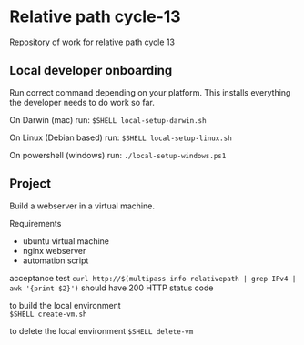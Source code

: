 # Relative path cycle-13

Repository of work for relative path cycle 13

## Local developer onboarding

Run correct command depending on your platform. 
This installs everything the developer needs to do work so far.

On Darwin (mac) run: 
`$SHELL local-setup-darwin.sh`

On Linux (Debian based) run:
`$SHELL local-setup-linux.sh`

On powershell (windows) run:
`./local-setup-windows.ps1`

## Project 
Build a webserver in a virtual machine.

Requirements
  * ubuntu virtual machine
  * nginx webserver
  * automation script

acceptance test
`curl http://$(multipass info relativepath | grep IPv4 | awk '{print $2}')`
should have 200 HTTP status code

to build the local environment  
`$SHELL create-vm.sh`

to delete the local environment 
`$SHELL delete-vm`
